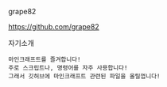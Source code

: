 grape82

https://github.com/grape82

자기소개
```
마인크래프트를 즐겨합니다!
주로 스크립트나, 명령어를 자주 사용합니다!
그래서 깃허브에 마인크래프트 관련된 파일을 올릴껍니다!
```
